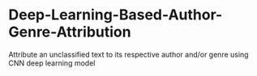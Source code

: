 # Deep-Learning-Based-Author-Genre-Attribution
Attribute an unclassified text to its respective author and/or genre using CNN deep learning model
